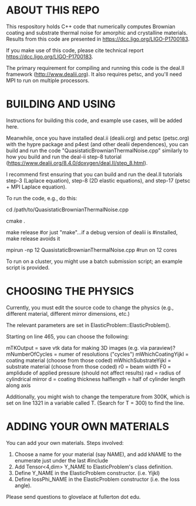 ABOUT THIS REPO
=====================

This respository holds C++ code that numerically computes Brownian coating and substrate thermal noise for amorphic and crystalline materials. Results from this code are presented in https://dcc.ligo.org/LIGO-P1700183.

If you make use of this code, please cite technical report https://dcc.ligo.org/LIGO-P1700183.

The primary requirement for compiling and running this code is the deal.II framework (http://www.dealii.org). It also requires petsc, and you'll need MPI to run on multiple processors.

BUILDING AND USING
=====================

Instructions for building this code, and example use cases, will be added here.

Meanwhile, once you have installed deal.ii (dealii.org) and petsc (petsc.org) with the hypre package and p4est (and other dealii dependences), you can build and run the code "QuasistaticBrownianThermalNoise.cpp" similarly to how you build and run the deal-ii step-8 tutorial (https://www.dealii.org/8.4.0/doxygen/deal.II/step_8.html).

I recommend first ensuring that you can build and run the deal.II tutorials step-3 (Laplace equation), step-8 (2D elastic equations), and step-17 (petsc + MPI Laplace equation).

To run the code, e.g., do this:

cd /path/to/QuasistaticBrownianThermalNoise.cpp

cmake .

make release #or just "make"...if a debug version of dealii is 
             #installed, make release avoids it

mpirun -np 12 QuasistaticBrownianThermalNoise.cpp #run on 12 cores


To run on a cluster, you might use a batch submission script; an example 
script is provided.

CHOOSING THE PHYSICS
=====================
Currently, you must edit the source code to change the physics 
(e.g., different material, different mirror dimensions, etc.) 

The relevant parameters are set in ElasticProblem::ElasticProblem().

Starting on line 465, you can choose the following:

  mTKOutput = save vtk data for making 3D images (e.g. via paraview)?
  mNumberOfCycles = numer of resolutions ("cycles")
  mWhichCoatingYijkl = coating material (choose from those coded)
  mWhichSubstrateYijkl = substrate material (choose from those coded)
  r0 = beam width
  F0 = amplidude of applied pressure (should not affect results)
  rad = radius of cylindrical mirror
  d = coating thickness
  halflength = half of cylinder length along axis
  
Additionally, you might wish to change the temperature from 300K, which is set
on line 1321 in a variable called T. (Search for T = 300) to find the line.

ADDING YOUR OWN MATERIALS
=========================

You can add your own materials. Steps involved:
1. Choose a name for your material (say NAME), and add kNAME to the enumerate 
just under the last #include
2. Add Tensor<4,dim> Y_NAME to ElasticProblem's class definition.
3. Define Y_NAME in the ElasticProblem constructor. (i.e. Yijkl)
4. Define lossPhi_NAME in the ElasticProblem constructor (i.e. the loss angle).

Please send questions to glovelace at fullerton dot edu.
